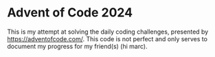 # Advent of Code 2024
This is my attempt at solving the daily coding challenges, presented by https://adventofcode.com/.
This code is not perfect and only serves to document my progress for my friend(s) (hi marc).
